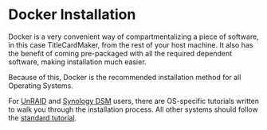 # Docker Installation

Docker is a very convenient way of compartmentalizing a piece of software, in
this case TitleCardMaker, from the rest of your host machine. It also has the
benefit of coming pre-packaged with all the required dependent software, making
installation much easier.

Because of this, Docker is the recommended installation method for all Operating
Systems.

For [UnRAID](../docker/unraid.md) and [Synology DSM](../docker/synology.md)
users, there are OS-specific tutorials written to walk you through the
installation process. All other systems should follow the
[standard tutorial](../docker/docker.md). 